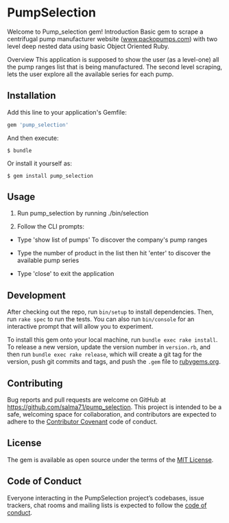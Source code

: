 # PumpSelection

Welcome to Pump_selection gem!
  Introduction
    Basic gem to scrape a centrifugal pump manufacturer website (www.packopumps.com) with two level deep nested data using basic Object Oriented Ruby.

  Overview
  This application is supposed to show the user (as a level-one) all the pump ranges list that is being manufactured. The second level scraping, lets the user explore all the available series for each pump.

## Installation

Add this line to your application's Gemfile:

```ruby
gem 'pump_selection'
```

And then execute:

    $ bundle

Or install it yourself as:

    $ gem install pump_selection

## Usage

1. Run pump_selection by running ./bin/selection

2. Follow the CLI prompts:

  * Type 'show list of pumps' To discover the company's pump ranges

  * Type the number of product in the list then hit 'enter' to discover the available pump series

  * Type 'close' to exit the application

## Development

After checking out the repo, run `bin/setup` to install dependencies. Then, run `rake spec` to run the tests. You can also run `bin/console` for an interactive prompt that will allow you to experiment.

To install this gem onto your local machine, run `bundle exec rake install`. To release a new version, update the version number in `version.rb`, and then run `bundle exec rake release`, which will create a git tag for the version, push git commits and tags, and push the `.gem` file to [rubygems.org](https://rubygems.org).

## Contributing

Bug reports and pull requests are welcome on GitHub at https://github.com/salma71/pump_selection. This project is intended to be a safe, welcoming space for collaboration, and contributors are expected to adhere to the [Contributor Covenant](http://contributor-covenant.org) code of conduct.

## License

The gem is available as open source under the terms of the [MIT License](https://opensource.org/licenses/MIT).

## Code of Conduct

Everyone interacting in the PumpSelection project’s codebases, issue trackers, chat rooms and mailing lists is expected to follow the [code of conduct](https://github.com/[USERNAME]/pump_selection/blob/master/CODE_OF_CONDUCT.md).

